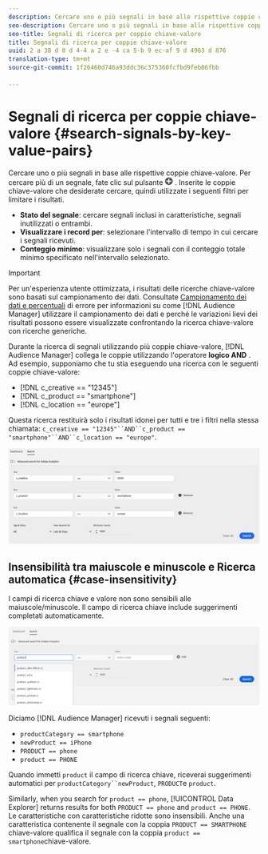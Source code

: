 ```yaml
---
description: Cercare uno o più segnali in base alle rispettive coppie chiave-valore.
seo-description: Cercare uno o più segnali in base alle rispettive coppie chiave-valore.
seo-title: Segnali di ricerca per coppie chiave-valore
title: Segnali di ricerca per coppie chiave-valore
uuid: 2 a 38 d 0 d 4-4 a 2 e -4 ca 5-b 9 ec-af 9 d 4963 d 876
translation-type: tm+mt
source-git-commit: 1f26460d746a93ddc36c375360fcfbd9feb06fbb

---
```



# Segnali di ricerca per coppie chiave-valore {#search-signals-by-key-value-pairs}

Cercare uno o più segnali in base alle rispettive coppie chiave-valore.
Per cercare più di un segnale, fate clic sul pulsante ![Aggiungi](assets/icon_add.png) . Inserite le coppie chiave-valore che desiderate cercare, quindi utilizzate i seguenti filtri per limitare i risultati.

* **Stato del segnale**: cercare segnali inclusi in caratteristiche, segnali inutilizzati o entrambi.
* **Visualizzare i record per**: selezionare l&#39;intervallo di tempo in cui cercare i segnali ricevuti.
* **Conteggio minimo**: visualizzare solo i segnali con il conteggio totale minimo specificato nell&#39;intervallo selezionato.

>[!IMPORTANT]
>
>Per un&#39;esperienza utente ottimizzata, i risultati delle ricerche chiave-valore sono basati sul campionamento dei dati. Consultate [Campionamento dei dati e percentuali](/help/using/reporting/report-sampling.md) di errore per informazioni su come [!DNL Audience Manager] utilizzare il campionamento dei dati e perché le variazioni lievi dei risultati possono essere visualizzate confrontando la ricerca chiave-valore con ricerche generiche.

Durante la ricerca di segnali utilizzando più coppie chiave-valore, [!DNL Audience Manager] collega le coppie utilizzando l&#39;operatore **logico AND** . Ad esempio, supponiamo che tu stia eseguendo una ricerca con le seguenti coppie chiave-valore:

* [!DNL c_creative == "12345"]
* [!DNL c_product == "smartphone"]
* [!DNL c_location == "europe"]

Questa ricerca restituirà solo i risultati idonei per tutti e tre i filtri nella stessa chiamata: `c_creative == "12345"``AND``c_product == "smartphone"``AND``c_location == "europe"`.

![](assets/signals-search.png)

## Insensibilità tra maiuscole e minuscole e Ricerca automatica {#case-insensitivity}

I campi di ricerca chiave e valore non sono sensibili alle maiuscole/minuscole. Il campo di ricerca chiave include suggerimenti completati automaticamente.

![](assets/signal-search-suggestions.png)

Diciamo [!DNL Audience Manager] ricevuti i segnali seguenti:

* `productCategory == smartphone`
* `newProduct == iPhone`
* `PRODUCT == phone`
* `product == PHONE`

Quando immetti `product` il campo di ricerca chiave, riceverai suggerimenti automatici per `productCategory``newProduct`, `PRODUCT`e `product`.

Similarly, when you search for `product == phone`, [!UICONTROL Data Explorer] returns results for both `PRODUCT == phone` and `product == PHONE`.
Le caratteristiche con caratteristiche ridotte sono insensibili. Anche una caratteristica contenente il segnale con la coppia `PRODUCT == SMARTPHONE` chiave-valore qualifica il segnale con la coppia `product == smartphone`chiave-valore.